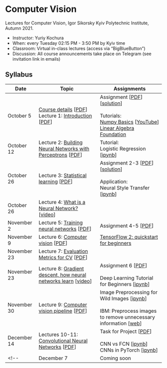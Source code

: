 # Computer Vision 

Lectures for Computer Vision, Igor Sikorsky Kyiv Polytechnic Institute,  Autumn 2021.

- Instructor: Yuriy Kochura
- When: every Tuesday 02:15 PM - 3:50 PM by Kyiv time 
- Classroom:  Virtual in-class lectures (access via “BigBlueButton”)
- Discussion: All course announcements take place on Telegram (see invitation link in emails)


## Syllabus

| Date  | Topic | Assignments |
| --- | --- | --- |
| October 5 | [Course details](https://ykochura.github.io/cv-kpi/?p=course-details.md) [[PDF](https://ykochura.github.io/cv-kpi/pdf/course-details.pdf)] <br>Lecture 1: [Introduction](https://ykochura.github.io/cv-kpi/?p=lecture1.md) [[PDF](https://ykochura.github.io/cv-kpi/pdf/lecture1.pdf)] | Assignment [[PDF](https://ykochura.github.io/cv-kpi/homeworks/lab1/Assignment-1.pdf)] [[solution](https://github.com/YKochura/cv-kpi/tree/main/homeworks/lab1/Perceptron_solution.ipynb)] <br><br> Tutorials: <br> [Numpy Basics](https://drive.google.com/file/d/1fDCyui3GeaJR_3MFQlgNhQLNng2MWAqX/view?usp=sharing) [[YouTube](https://www.youtube.com/watch?v=8Mpc9ukltVA&list=PLuqhl4iqeAZZAArMx52S7kIFRwT74Td66&index=9)] <br> [Linear Algebra Foundation](https://ykochura.github.io/cv-kpi/tutor/tut02.pdf)|
| October 12 | Lecture 2: [Building Neural Networks with Perceptrons](https://ykochura.github.io/cv-kpi/?p=lecture2.md) [[PDF](https://ykochura.github.io/cv-kpi/pdf/lecture2.pdf)]| Tutorial: <br> Logistic Regression [[ipynb](https://github.com/YKochura/cv-kpi/blob/main/tutor/t2/logistic_regression.ipynb)]|
| October 26 | Lecture 3: [Statistical learning](https://ykochura.github.io/cv-kpi/?p=lecture3.md) [[PDF](https://ykochura.github.io/cv-kpi/pdf/lecture3.pdf)]| Assignment 2-3 [[PDF](https://ykochura.github.io/cv-kpi/homeworks/lab2-3/Assignment-2-3.pdf)] [[solution](https://github.com/YKochura/cv-kpi/blob/main/homeworks/lab2-3/Logistic_regression_solution.ipynb)] <br><br> Application: <br> Neural Style Transfer [[ipynb](https://github.com/YKochura/cv-kpi/blob/main/tutor/Neural_Style_Transfer/Neural_Style_Transfer.ipynb)]|
| October 26 | Lecture 4: [What is a Neural Network?](https://www.3blue1brown.com/lessons/neural-networks)  [[video](https://www.youtube.com/watch?v=aircAruvnKk)]| |
| November 2 | Lecture 5: [Training neural networks](https://ykochura.github.io/cv-kpi/?p=lecture5.md) [[PDF](https://ykochura.github.io/cv-kpi/pdf/lecture5.pdf)]|Assignment 4-5 [[PDF](https://ykochura.github.io/cv-kpi/homeworks/lab4-5/Assignment-4-5.pdf)] |
| November 9 | Lecture 6: [Computer vision](https://ykochura.github.io/cv-kpi/?p=lecture6.md) [[PDF](https://ykochura.github.io/cv-kpi/pdf/lecture6.pdf)]| [TensorFlow 2: quickstart for beginners](https://www.tensorflow.org/tutorials/quickstart/beginner)|
| November 23 | Lecture 7: [Evaluation Metrics for CV](https://ykochura.github.io/cv-kpi/?p=lecture7.md) [[PDF](https://ykochura.github.io/cv-kpi/pdf/lecture7.pdf)]|  |
| November 23 | Lecture 8: [Gradient descent, how neural networks learn](https://www.3blue1brown.com/lessons/gradient-descent)  [[video](https://www.youtube.com/watch?v=IHZwWFHWa-w)]| Assignment 6 [[PDF](https://ykochura.github.io/cv-kpi/homeworks/lab6/Assignment-6.pdf)] <br><br> Deep Learning Tutorial for Beginners [[ipynb](https://www.kaggle.com/kanncaa1/deep-learning-tutorial-for-beginners/notebook)] |
| November 30 | Lecture 9: [Computer vision pipeline](https://ykochura.github.io/cv-kpi/?p=lecture9.md) [[PDF](https://ykochura.github.io/cv-kpi/pdf/lecture9.pdf)]| Image Preprocessing for Wild Images  [[ipynb](https://www.kaggle.com/seriousran/image-pre-processing-for-wild-images)] <br><br> IBM: Preprocess images to remove unnecessary information [[web](https://developer.ibm.com/tutorials/image-preprocessing-for-computer-vision-usecases/)]|
| December 14 | Lectures 10-11: [Convolutional Neural Networks](https://ykochura.github.io/cv-kpi/?p=lecture10.md) [[PDF](https://ykochura.github.io/cv-kpi/pdf/lecture10-11.pdf)]| Task for Project  [[PDF](https://ykochura.github.io/cv-kpi/homeworks/project/project.pdf)] <br><br>  CNN vs FCN [[ipynb](https://github.com/YKochura/cv-kpi/blob/main/tutor/cnn/convolutional_neural_networks.ipynb)] <br> CNNs in PyTorch [[ipynb](https://github.com/YKochura/cv-kpi/blob/main/tutor/cnn/convolutional_neural_networks.ipynb)]|
<!-- | December 7 | Coming soon| | -->
